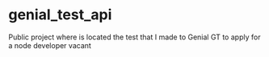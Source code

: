 # genial_test_api
Public project where is located the test that I made to Genial GT to apply for a node developer vacant
